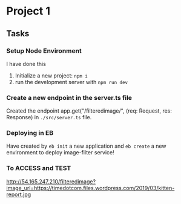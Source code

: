 # Project 1

## Tasks

### Setup Node Environment

I have done this

1. Initialize a new project: `npm i`
2. run the development server with `npm run dev`

### Create a new endpoint in the server.ts file

Created the endpoint app.get("/filteredimage/", (req: Request, res: Response)
in 
`./src/server.ts`  file.

### Deploying in EB

Have created by `eb init` a new application and `eb create` a new environment to deploy  image-filter service! 

### To ACCESS and TEST

http://54.165.247.210/filteredimage?image_url=https://timedotcom.files.wordpress.com/2019/03/kitten-report.jpg
